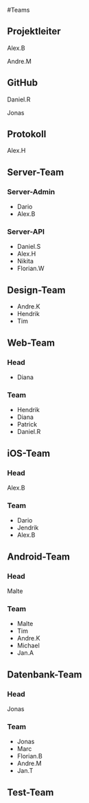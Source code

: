 #Teams

## Projektleiter

Alex.B

Andre.M

## GitHub

Daniel.R

Jonas

## Protokoll

Alex.H

## Server-Team

### Server-Admin

- Dario
- Alex.B

### Server-API

- Daniel.S
- Alex.H
- Nikita
- Florian.W

## Design-Team

- Andre.K
- Hendrik
- Tim

## Web-Team

### Head

- Diana

### Team

- Hendrik
- Diana
- Patrick
- Daniel.R

## iOS-Team

### Head

Alex.B

### Team

- Dario
- Jendrik
- Alex.B

## Android-Team

### Head

Malte

### Team

- Malte
- Tim
- Andre.K
- Michael
- Jan.A

## Datenbank-Team

### Head

Jonas

### Team

- Jonas
- Marc
- Florian.B
- Andre.M
- Jan.T

## Test-Team

